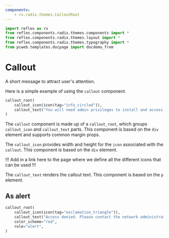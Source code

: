 ```yaml
---
components:
    - rx.radix.themes.CalloutRoot
---
```


```python exec
import reflex as rx
from reflex.components.radix.themes.components import *
from reflex.components.radix.themes.layout import *
from reflex.components.radix.themes.typography import *
from pcweb.templates.docpage import docdemo_from
```

# Callout

A short message to attract user's attention.

Here is a simple example of using the `callout` component.

```python demo
callout_root(
    callout_icon(icon(tag="info_circled")),
    callout_text("You will need admin privileges to install and access this application."),
)
```

The `callout` component is made up of a `callout_root`, which groups `callout_icon` and `callout_text` parts. This component is based on the `div` element and supports common margin props.

The `callout_icon` provides width and height for the `icon` associated with the `callout`. This component is based on the `div` element. 

!!! Add in a link here to the page where we define all the different icons that can be used !!!

The `callout_text` renders the callout text. This component is based on the `p` element.



## As alert


```python demo
callout_root(
    callout_icon(icon(tag="exclamation_triangle")),
    callout_text("Access denied. Please contact the network administrator to view this page."),
    color_scheme="red",
    role="alert",
)
```
